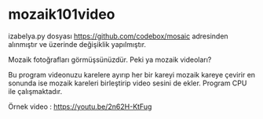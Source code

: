 # mozaik101video
izabelya.py dosyası https://github.com/codebox/mosaic adresinden alınmıştır ve üzerinde değişiklik yapılmıştır.

Mozaik fotoğrafları görmüşsünüzdür. Peki ya mozaik videoları?

Bu program videonuzu karelere ayırıp her bir kareyi mozaik kareye çevirir en sonunda ise mozaik kareleri birleştirip video sesini de ekler.
Program CPU ile çalışmaktadır.

Örnek video :
https://youtu.be/2n62H-KtFug

